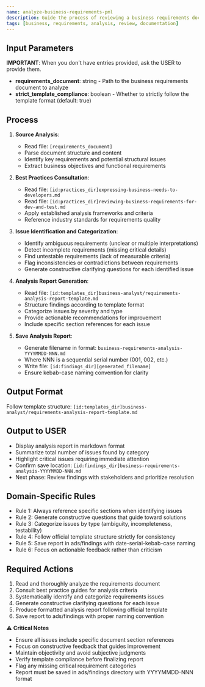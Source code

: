 ```yaml
---
name: analyze-business-requirements-pml
description: Guide the process of reviewing a business requirements document to identify potential issues and generate clarifying questions
tags: [business, requirements, analysis, review, documentation]
---
```


## Input Parameters
**IMPORTANT**: When you don't have entries provided, ask the USER to provide them.
- **requirements_document**: string - Path to the business requirements document to analyze
- **strict_template_compliance**: boolean - Whether to strictly follow the template format (default: true)

## Process

1. **Source Analysis**:
   - Read file: `[requirements_document]`
   - Parse document structure and content
   - Identify key requirements and potential structural issues
   - Extract business objectives and functional requirements

2. **Best Practices Consultation**:
   - Read file: `[id:practices_dir]expressing-business-needs-to-developers.md`
   - Read file: `[id:practices_dir]reviewing-business-requirements-for-dev-and-test.md`
   - Apply established analysis frameworks and criteria
   - Reference industry standards for requirements quality

3. **Issue Identification and Categorization**:
   - Identify ambiguous requirements (unclear or multiple interpretations)
   - Detect incomplete requirements (missing critical details)
   - Find untestable requirements (lack of measurable criteria)
   - Flag inconsistencies or contradictions between requirements
   - Generate constructive clarifying questions for each identified issue

4. **Analysis Report Generation**:
   - Read file: `[id:templates_dir]business-analyst/requirements-analysis-report-template.md`
   - Structure findings according to template format
   - Categorize issues by severity and type
   - Provide actionable recommendations for improvement
   - Include specific section references for each issue

5. **Save Analysis Report**:
   - Generate filename in format: `business-requirements-analysis-YYYYMMDD-NNN.md`
   - Where NNN is a sequential serial number (001, 002, etc.)
   - Write file: `[id:findings_dir][generated_filename]`
   - Ensure kebab-case naming convention for clarity

## Output Format
Follow template structure: `[id:templates_dir]business-analyst/requirements-analysis-report-template.md`

## Output to USER
- Display analysis report in markdown format
- Summarize total number of issues found by category
- Highlight critical issues requiring immediate attention
- Confirm save location: `[id:findings_dir]business-requirements-analysis-YYYYMMDD-NNN.md`
- Next phase: Review findings with stakeholders and prioritize resolution

## Domain-Specific Rules
- Rule 1: Always reference specific sections when identifying issues
- Rule 2: Generate constructive questions that guide toward solutions
- Rule 3: Categorize issues by type (ambiguity, incompleteness, testability)
- Rule 4: Follow official template structure strictly for consistency
- Rule 5: Save report in ads/findings with date-serial-kebab-case naming
- Rule 6: Focus on actionable feedback rather than criticism

## Required Actions
1. Read and thoroughly analyze the requirements document
2. Consult best practice guides for analysis criteria
3. Systematically identify and categorize requirements issues
4. Generate constructive clarifying questions for each issue
5. Produce formatted analysis report following official template
6. Save report to ads/findings with proper naming convention

⚠️ **Critical Notes**
- Ensure all issues include specific document section references
- Focus on constructive feedback that guides improvement
- Maintain objectivity and avoid subjective judgments
- Verify template compliance before finalizing report
- Flag any missing critical requirement categories
- Report must be saved in ads/findings directory with YYYYMMDD-NNN format

